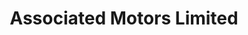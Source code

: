 ---
title: "Associated Motors Limited"
url: /mombasa/associated-motors-limited/
shop: Autowerkstatt
---